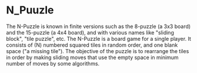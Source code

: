 # N_Puuzle
The N-Puzzle is known in finite versions such as the 8-puzzle (a 3x3 board) and the 15-puzzle (a 4x4 board), and  with various names like "sliding block", "tile puzzle", etc. The N-Puzzle is a board game for a single player. It  consists of (N) numbered squared tiles in random order, and one blank space ("a missing tile").  The objective of the puzzle is to rearrange the tiles in order by making sliding moves that use the empty space in minimum number of moves by some algorithms.
